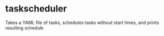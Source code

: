 # taskscheduler
Takes a YAML file of tasks, schedules tasks without start times, and prints resulting schedule
